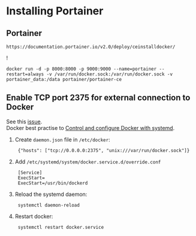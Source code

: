 # Installing Portainer

## Portainer

    https://documentation.portainer.io/v2.0/deploy/ceinstalldocker/
    
!
    
    docker run -d -p 8000:8000 -p 9000:9000 --name=portainer --restart=always -v /var/run/docker.sock:/var/run/docker.sock -v portainer_data:/data portainer/portainer-ce


Enable TCP port 2375 for external connection to Docker
------------------------------------------------------

See this [issue](https://github.com/moby/moby/issues/25471).  
Docker best practise to [Control and configure Docker with systemd](https://docs.docker.com/engine/admin/systemd/#/custom-docker-daemon-options).  

1. Create `daemon.json` file in `/etc/docker`:

        {"hosts": ["tcp://0.0.0.0:2375", "unix:///var/run/docker.sock"]}

2. Add `/etc/systemd/system/docker.service.d/override.conf`

        [Service]
        ExecStart=
        ExecStart=/usr/bin/dockerd


3. Reload the systemd daemon:

        systemctl daemon-reload

4. Restart docker:

        systemctl restart docker.service
